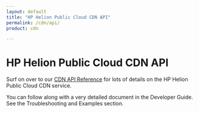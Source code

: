```yaml
---
layout: default
title: "HP Helion Public Cloud CDN API"
permalink: /cdn/api/
product: cdn

---
```

# HP Helion Public Cloud CDN API

Surf on over to our [CDN API Reference](/api/CDN) for lots of details on the HP Helion Public Cloud CDN service.  

<!-- For a detailed overview of how to interact with the CDN REST API using cURL:

<iframe src="http://player.vimeo.com/video/33235738?title=0&amp;byline=0&amp;portrait=0" width="640" height="464" frameborder="0"> </iframe> -->

You can follow along with a very detailed document in the Developer Guide. See the Troubleshooting and Examples section.
